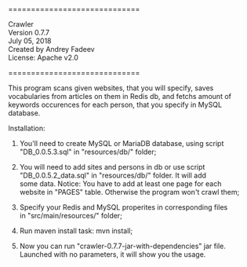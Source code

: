 =============================

Crawler  
Version 0.7.7  
July 05, 2018  
Created by Andrey Fadeev  
License: Apache v2.0  

=============================

This program scans given websites, that you will specify, saves   
vocabularies from articles on them in Redis db, and fetchs amount of  
keywords occurences for each person, that you specify in MySQL database.  
  
  
Installation:  

1) You'll need to create MySQL or MariaDB database, using script  
"DB_0.0.5.3.sql" in "resources/db/" folder;  

2) You will need to add sites and persons in db or use script  
"DB_0.0.5.2_data.sql" in "resources/db/" folder. It will add  
some data. Notice: You have to add at least one page for each  
website in "PAGES" table. Otherwise the program won't crawl them;  

3) Specify your Redis and MySQL properites in corresponding files  
in "src/main/resources/" folder;  

4) Run maven install task: mvn install;  

5) Now you can run "crawler-0.7.7-jar-with-dependencies" jar file.  
Launched with no parameters, it will show you the usage.  
